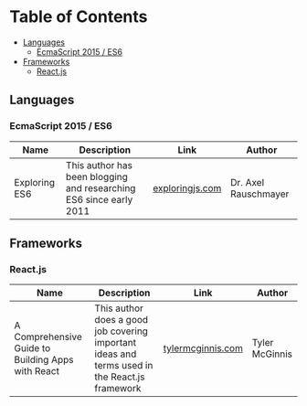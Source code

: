 # Table of Contents
* [Languages](#languages)
  * [EcmaScript 2015 / ES6](#es6)
* [Frameworks](#frameworks)
  * [React.js](#react)

<a name="languages"/>

## Languages

<a name="es6"/>

### EcmaScript 2015 / ES6
| Name | Description | Link | Author |
| ---- | ----------- | ---- | ------ |
| Exploring ES6 | This author has been blogging and researching ES6 since early 2011 | [exploringjs.com](http://exploringjs.com/es6/) | Dr. Axel Rauschmayer |

<a name="frameworks"/>

## Frameworks


<a name="react"/>

### React.js
| Name | Description | Link | Author |
| ---- | ----------- | ---- | ------ |
| A Comprehensive Guide to Building Apps with React | This author does a good job covering important ideas and terms used in the React.js framework | [tylermcginnis.com](https://tylermcginnis.com/reactjs-tutorial-a-comprehensive-guide-to-building-apps-with-react/) | Tyler McGinnis |
